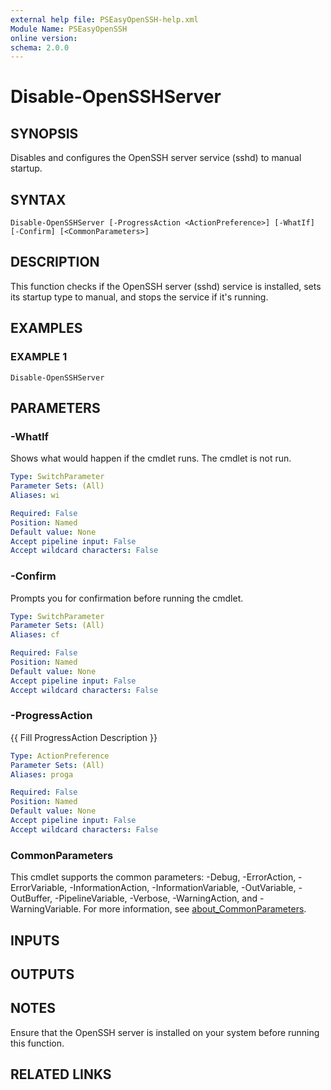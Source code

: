 ```yaml
---
external help file: PSEasyOpenSSH-help.xml
Module Name: PSEasyOpenSSH
online version:
schema: 2.0.0
---
```


# Disable-OpenSSHServer

## SYNOPSIS
Disables and configures the OpenSSH server service (sshd) to manual startup.

## SYNTAX

```
Disable-OpenSSHServer [-ProgressAction <ActionPreference>] [-WhatIf] [-Confirm] [<CommonParameters>]
```

## DESCRIPTION
This function checks if the OpenSSH server (sshd) service is installed, sets its startup type to manual, and stops the service if it's running.

## EXAMPLES

### EXAMPLE 1
```
Disable-OpenSSHServer
```

## PARAMETERS

### -WhatIf
Shows what would happen if the cmdlet runs.
The cmdlet is not run.

```yaml
Type: SwitchParameter
Parameter Sets: (All)
Aliases: wi

Required: False
Position: Named
Default value: None
Accept pipeline input: False
Accept wildcard characters: False
```

### -Confirm
Prompts you for confirmation before running the cmdlet.

```yaml
Type: SwitchParameter
Parameter Sets: (All)
Aliases: cf

Required: False
Position: Named
Default value: None
Accept pipeline input: False
Accept wildcard characters: False
```

### -ProgressAction
{{ Fill ProgressAction Description }}

```yaml
Type: ActionPreference
Parameter Sets: (All)
Aliases: proga

Required: False
Position: Named
Default value: None
Accept pipeline input: False
Accept wildcard characters: False
```

### CommonParameters
This cmdlet supports the common parameters: -Debug, -ErrorAction, -ErrorVariable, -InformationAction, -InformationVariable, -OutVariable, -OutBuffer, -PipelineVariable, -Verbose, -WarningAction, and -WarningVariable. For more information, see [about_CommonParameters](http://go.microsoft.com/fwlink/?LinkID=113216).

## INPUTS

## OUTPUTS

## NOTES
Ensure that the OpenSSH server is installed on your system before running this function.

## RELATED LINKS
